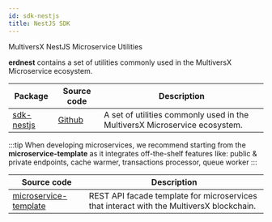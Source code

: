 ```yaml
---
id: sdk-nestjs
title: NestJS SDK
---
```


[comment]: # (mx-context)

MultiversX NestJS Microservice Utilities

**erdnest** contains a set of utilities commonly used in the MultiversX Microservice ecosystem.

| Package                                                            | Source code                                           | Description                                                                |
|--------------------------------------------------------------------|-------------------------------------------------------|----------------------------------------------------------------------------|
| [sdk-nestjs](https://www.npmjs.com/package/@multiversx/sdk-nestjs) | [Github](https://github.com/multiversx/mx-sdk-nestjs) | A set of utilities commonly used in the MultiversX Microservice ecosystem. |

:::tip
When developing microservices, we recommend starting from the **microservice-template** as it integrates off-the-shelf features like: public & private endpoints, cache warmer, transactions processor, queue worker
:::

| Source code                                                                | Description                                                                              |
|----------------------------------------------------------------------------|------------------------------------------------------------------------------------------|
| [microservice-template](https://github.com/multiversx/mx-template-service) | REST API facade template for microservices that interact with the MultiversX blockchain. |
